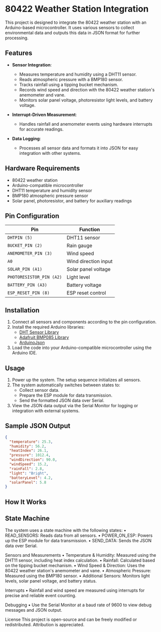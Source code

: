 # 80422 Weather Station Integration

This project is designed to integrate the 80422 weather station with an Arduino-based microcontroller. It uses various sensors to collect environmental data and outputs this data in JSON format for further processing.

## Features

- **Sensor Integration**:
  - Measures temperature and humidity using a DHT11 sensor.
  - Reads atmospheric pressure with a BMP180 sensor.
  - Tracks rainfall using a tipping bucket mechanism.
  - Records wind speed and direction with the 80422 weather station's anemometer and vane.
  - Monitors solar panel voltage, photoresistor light levels, and battery voltage.

- **Interrupt-Driven Measurement**:
  - Handles rainfall and anemometer events using hardware interrupts for accurate readings.

- **Data Logging**:
  - Processes all sensor data and formats it into JSON for easy integration with other systems.

## Hardware Requirements

- 80422 weather station
- Arduino-compatible microcontroller
- DHT11 temperature and humidity sensor
- BMP180 atmospheric pressure sensor
- Solar panel, photoresistor, and battery for auxiliary readings

## Pin Configuration

| **Pin**       | **Function**          |
|---------------|-----------------------|
| `DHTPIN (5)`  | DHT11 sensor          |
| `BUCKET_PIN (2)` | Rain gauge           |
| `ANEMOMETER_PIN (3)` | Wind speed       |
| `A0`          | Wind direction input  |
| `SOLAR_PIN (A1)` | Solar panel voltage |
| `PHOTORESISTOR_PIN (A2)` | Light level |
| `BATTERY_PIN (A3)` | Battery voltage    |
| `ESP_RESET_PIN (8)` | ESP reset control |

## Installation

1. Connect all sensors and components according to the pin configuration.
2. Install the required Arduino libraries:
   - [DHT Sensor Library](https://github.com/adafruit/DHT-sensor-library)
   - [Adafruit BMP085 Library](https://github.com/adafruit/Adafruit-BMP085-Library)
   - [ArduinoJson](https://arduinojson.org/)
3. Load the code into your Arduino-compatible microcontroller using the Arduino IDE.

## Usage

1. Power up the system. The setup sequence initializes all sensors.
2. The system automatically switches between states to:
   - Collect sensor data.
   - Prepare the ESP module for data transmission.
   - Send the formatted JSON data over Serial.
3. View the JSON data output via the Serial Monitor for logging or integration with external systems.

## Sample JSON Output

```json
{
  "temperature": 25.3,
  "humidity": 56.2,
  "heatIndex": 26.1,
  "pressure": 1012.4,
  "windDirection": 90.0,
  "windSpeed": 15.2,
  "rainFall": 2.8,
  "light": "Bright",
  "batteryLevel": 4.2,
  "solarPanel": 5.8
}
```

## How It Works
## State Machine

The system uses a state machine with the following states:
  •	READ_SENSORS: Reads data from all sensors.
  •	POWER_ON_ESP: Powers up the ESP module for data transmission.
  •	SEND_DATA: Sends the JSON data over Serial.

Sensors and Measurements
  •	Temperature & Humidity: Measured using the DHT11 sensor, including heat index calculation.
  •	Rainfall: Calculated based on the tipping bucket mechanism.
  •	Wind Speed & Direction: Uses the 80422 weather station's anemometer and vane.
  •	Atmospheric Pressure: Measured using the BMP180 sensor.
  •	Additional Sensors: Monitors light levels, solar panel voltage, and battery status.

Interrupts
  •	Rainfall and wind speed are measured using interrupts for precise and reliable event counting.

Debugging
  •	Use the Serial Monitor at a baud rate of 9600 to view debug messages and JSON output.

License
  This project is open-source and can be freely modified or redistributed. Attribution is appreciated.
